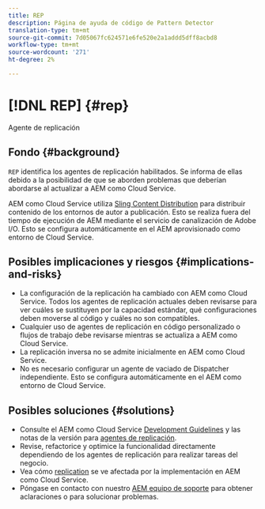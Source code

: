 ```yaml
---
title: REP
description: Página de ayuda de código de Pattern Detector
translation-type: tm+mt
source-git-commit: 7d05067fc624571e6fe520e2a1addd5dff8acbd8
workflow-type: tm+mt
source-wordcount: '271'
ht-degree: 2%

---
```



# [!DNL REP] {#rep}

Agente de replicación

## Fondo {#background}

`REP` identifica los agentes de replicación habilitados. Se informa de ellas debido a la posibilidad de que se aborden problemas que deberían abordarse al actualizar a AEM como Cloud Service.

AEM como Cloud Service utiliza [Sling Content Distribution](https://sling.apache.org/documentation/bundles/content-distribution.html) para distribuir contenido de los entornos de autor a publicación. Esto se realiza fuera del tiempo de ejecución de AEM mediante el servicio de canalización de Adobe I/O. Esto se configura automáticamente en el AEM aprovisionado como entorno de Cloud Service.

## Posibles implicaciones y riesgos {#implications-and-risks}

* La configuración de la replicación ha cambiado con AEM como Cloud Service. Todos los agentes de replicación actuales deben revisarse para ver cuáles se sustituyen por la capacidad estándar, qué configuraciones deben moverse al código y cuáles no son compatibles.
* Cualquier uso de agentes de replicación en código personalizado o flujos de trabajo debe revisarse mientras se actualiza a AEM como Cloud Service.
* La replicación inversa no se admite inicialmente en AEM como Cloud Service.
* No es necesario configurar un agente de vaciado de Dispatcher independiente. Esto se configura automáticamente en el AEM como entorno de Cloud Service.

## Posibles soluciones {#solutions}

* Consulte el AEM como Cloud Service [Development Guidelines](https://experienceleague.adobe.com/docs/experience-manager-cloud-service/implementing/developing/development-guidelines.html#no-reverse-replication-agents) y las notas de la versión para [agentes de replicación](https://experienceleague.adobe.com/docs/experience-manager-cloud-service/release-notes/aem-cloud-changes.html#replication-agents).
* Revise, refactorice y optimice la funcionalidad directamente dependiendo de los agentes de replicación para realizar tareas del negocio.
* Vea cómo [replication](https://experienceleague.adobe.com/docs/experience-manager-cloud-service/implementing/deploying/overview.html#replication) se ve afectada por la implementación en AEM como Cloud Service.
* Póngase en contacto con nuestro [AEM equipo de soporte](https://helpx.adobe.com/enterprise/using/support-for-experience-cloud.html) para obtener aclaraciones o para solucionar problemas.
